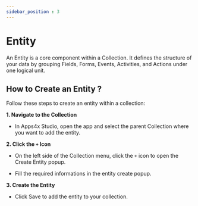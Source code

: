 ```yaml
---
sidebar_position : 3
---
```


# Entity

An Entity is a core component within a Collection. It defines the structure of your data by grouping Fields, Forms, Events, Activities, and Actions under one logical unit.

## How to Create an Entity ?

Follow these steps to create an entity within a collection:

**1. Navigate to the Collection**

  - In Apps4x Studio, open the app and select the parent Collection where you want to add the entity.

**2. Click the `+` Icon**

  - On the left side of the Collection menu, click the `+` icon to open the Create Entity popup.

  - Fill the required informations in the entity create popup.

**3. Create the Entity**

  - Click Save to add the entity to your collection.